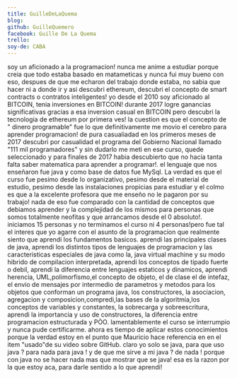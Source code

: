 ```yaml
---
title: GuilleDeLaQuema
blog:
github: GuilleQuemero
facebook: Guille De La Quema
trello:
soy-de: CABA
---
```


soy un aficionado a la programacion! nunca me anime a estudiar porque creia que todo estaba basado en matameticas y nunca fui muy bueno con 
eso, despues de que me echaron del trabajo donde estaba, no sabia que hacer ni a donde ir y asi descubri ethereum, descubri el concepto de 
smart contracts o contratos inteligentes! yo desde el 2010 soy aficionado al BITCOIN, tenia inversiones en BITCOIN! durante 2017 logre 
ganancias significativas gracias a esa inversion casual en BITCOIN pero descubri la tecnologia de ethereum por primera ves! la cuestion
es que el concepto de " dinero programable" fue lo que definitivamente me movio el cerebro para aprender programacion! de pura casualiadad
en los primeros meses de 2017 descubri por casualidad el programa del Gobierno Nacional llamado "111 mil programadores"
y sin dudarlo me meti en ese curso, quede seleccionado y para finales de 2017 habia descubierto que no hacia tanta falta saber matematica
para aprender a programar!.
el lenguaje que nos enseñaron fue java y como base de datos fue MySql. La verdad es que el curso fue pesimo desde lo organizativo,
pesimo desde el material de estudio, pesimo desde las instalaciones propicias para estudiar y el colmo es que a la excelente profesora que
me enseño no le pagaron por su trabajo! nada de eso fue comparado con la cantidad de conceptos que debiamos aprender y la complejidad de 
los mismos para personas que somos totalmente neofitas y que arrancamos desde el 0 absoluto!. iniciamos 15 personas y no terminamos el 
curso ni 4 personas!pero fue tal el interes que yo agarre con el asunto de la programacion que realmente siento que aprendi los 
fundamentos basicos. 
 aprendi las principales clases de java, aprendi los distintos tipos de lenguajes de programacion y las caracteristicas 
especiales de java como la, java virtual machine y su modo hibrido de compilacion interpretada, aprendi los conceptos de tipado fuerte
o debil, aprendi la diferencia entre lenguajes estaticos y dinamicos, aprendi herencia, UML,polimorfismo,el concepto de objeto, el de clase
el de intefaz, el envio de mensajes por intermedio de parametros y  metodos para los objetos que conforman  un programa java,
los constructores,  la asociacion, agregacion y composicion,compredi,las bases de la algoritmia,los conceptos de variables y constantes,
la sobrecarga y sobreescritura, aprendi la importancia y uso de constructores, la diferencia entre programacion estructurada y PÒO.
lamentablemente el curso se interrumpio y nunca pude certificarme. 
 ahora es tiempo de aplicar estos conocimientos porque la verdad estoy en el punto que Mauricio hace referencia en en 
 el item "usado"de su video sobre GitHub.
 claro yo solo se java, para que uso java ? para nada para java ! y de que me sirve a mi java ? de nada ! porque con java no se hacer nada
mas que mostrar que se java! esa es la razon por la que estoy aca, para darle sentido a lo que aprendi!
